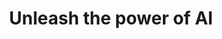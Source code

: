---
title: 'Unleash the power of AI'
description: "With Ballerina's AI connectors, AI libraries, and built-in language and standard library features, incorporating AI into your integrations can be done in a matter of seconds, enabling you to quickly build intelligent and efficient workflows."
image: 'images/Vectors-05.png'
url: '/usecases/ai/'
---